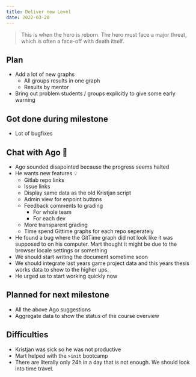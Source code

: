 ```yaml
---
title: Deliver new Level
date: 2022-03-20
---
```

> This is when the hero is reborn. The hero must face a major threat, which is often a face-off with death itself.


## Plan
- Add a lot of new graphs
  - All groups results in one graph
  - Results by mentor
- Bring out problem students / groups explicitly to give some early warning

## Got done during milestone
- Lot of bugfixes


## Chat with Ago 🐢
- Ago sounded disapointed because the progress seems halted
- He wants new features 💡
  - Gitlab repo links
  - Issue links 
  - Display same data as the old Kristjan script
  - Admin view for enpoint buttons
  - Feedback comments to grading
    - For whole team 
    - For each dev
  - More transparent grading
  - Time spend Gittime graphs for each repo seperately
- He found a bug where the GitTime graph did not look like it was supposed to on his computer. Mart thought it might be due to the browser locale settings or something
- We should start writing the document sometime soon
- We should integrate last years game project data and this years thesis works data to show to the higher ups.
- He urged us to start working quickly now


## Planned for next milestone
- All the above Ago suggestions
- Aggregate data to show the status of the course overview

## Difficulties
- Kristjan was sick so he was not productive
- Mart helped with the `>init` bootcamp
- There are literally only 24h in a day that is not enough. We should look into time travel.